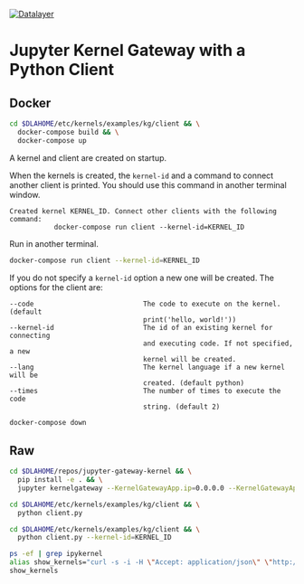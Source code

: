 [![Datalayer](https://docs.datalayer.io/logo/datalayer-25.svg)](https://datalayer.io)

# Jupyter Kernel Gateway with a Python Client

## Docker 

```bash
cd $DLAHOME/etc/kernels/examples/kg/client && \
  docker-compose build && \
  docker-compose up
```

A kernel and client are created on startup.

When the kernels is created, the `kernel-id` and a command to connect another client is printed. You should use this command in another terminal window.

```
Created kernel KERNEL_ID. Connect other clients with the following command:
           docker-compose run client --kernel-id=KERNEL_ID
```

Run in another terminal.

```bash
docker-compose run client --kernel-id=KERNEL_ID
```

If you do not specify a `kernel-id` option a new one will be created. The options for the client are:

```
--code                           The code to execute on the kernel. (default
                                 print('hello, world!'))
--kernel-id                      The id of an existing kernel for connecting
                                 and executing code. If not specified, a new
                                 kernel will be created.
--lang                           The kernel language if a new kernel will be
                                 created. (default python)
--times                          The number of times to execute the code
                                 string. (default 2)
```

```bash
docker-compose down
```

## Raw

```bash
cd $DLAHOME/repos/jupyter-gateway-kernel && \
  pip install -e . && \
  jupyter kernelgateway --KernelGatewayApp.ip=0.0.0.0 --KernelGatewayApp.port=8888
```

```bash
cd $DLAHOME/etc/kernels/examples/kg/client && \
  python client.py
```

```bash
cd $DLAHOME/etc/kernels/examples/kg/client && \
  python client.py --kernel-id=KERNEL_ID
```

```bash
ps -ef | grep ipykernel
alias show_kernels="curl -s -i -H \"Accept: application/json\" \"http://localhost:8888/api/sessions\"|tail -1 | python -c \"import sys, pprint; pp=pprint.PrettyPrinter(indent=4);pp.pprint(eval(sys.stdin.readlines()[0]))\""
show_kernels
```
